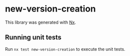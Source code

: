 # new-version-creation

This library was generated with [Nx](https://nx.dev).

## Running unit tests

Run `nx test new-version-creation` to execute the unit tests.
